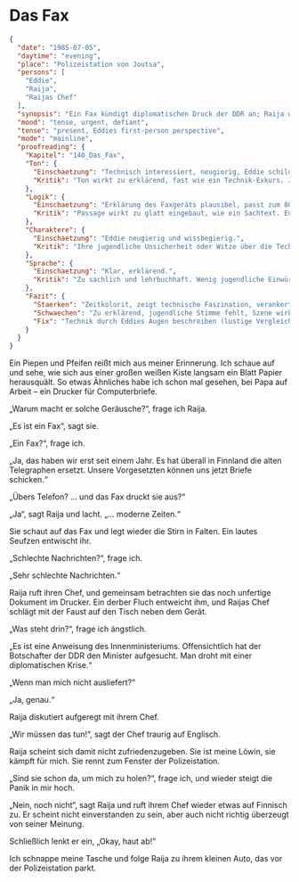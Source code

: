 # Das Fax

```json
{
  "date": "1985-07-05",
  "daytime": "evening",
  "place": "Polizeistation von Joutsa",
  "persons": [
    "Eddie",
    "Raija",
    "Raijas Chef"
  ],
  "synopsis": "Ein Fax kündigt diplomatischen Druck der DDR an; Raija widersetzt sich und flieht mit Eddie aus der Polizeistation.",
  "mood": "tense, urgent, defiant",
  "tense": "present, Eddies first-person perspective",
  "mode": "mainline",
  "proofreading": {
    "Kapitel": "140_Das_Fax",
    "Ton": {
      "Einschaetzung": "Technisch interessiert, neugierig, Eddie schildert das Faxgerät als faszinierend und neu.",
      "Kritik": "Ton wirkt zu erklärend, fast wie ein Technik-Exkurs. Jugendlich-subjektive Reaktionen (Staunen, Albernheit) fehlen teilweise."
    },
    "Logik": {
      "Einschaetzung": "Erklärung des Faxgeräts plausibel, passt zum 80er-Jahre-Setting.",
      "Kritik": "Passage wirkt zu glatt eingebaut, wie ein Sachtext. Eddies persönliche Perspektive könnte stärker sein."
    },
    "Charaktere": {
      "Einschaetzung": "Eddie neugierig und wissbegierig.",
      "Kritik": "Ihre jugendliche Unsicherheit oder Witze über die Technik fehlen. Sie wirkt zu abgeklärt. Nebenfiguren bleiben stumm."
    },
    "Sprache": {
      "Einschaetzung": "Klar, erklärend.",
      "Kritik": "Zu sachlich und lehrbuchhaft. Wenig jugendliche Einwürfe oder bildhafte Vergleiche, die Eddies Ton lebendiger machen könnten."
    },
    "Fazit": {
      "Staerken": "Zeitkolorit, zeigt technische Faszination, verankert Handlung historisch.",
      "Schwaechen": "Zu erklärend, jugendliche Stimme fehlt, Szene wirkt wie Einschub.",
      "Fix": "Technik durch Eddies Augen beschreiben (lustige Vergleiche, ironische Gedanken), Unsicherheiten zeigen, Sprache lockern."
    }
  }
}
```

Ein Piepen und Pfeifen reißt mich aus meiner Erinnerung. Ich schaue auf und
sehe, wie sich aus einer großen weißen Kiste langsam ein Blatt Papier
herausquält. So etwas Ähnliches habe ich schon mal gesehen, bei Papa auf Arbeit
– ein Drucker für Computerbriefe.

„Warum macht er solche Geräusche?“, frage ich Raija.

„Es ist ein Fax“, sagt sie.

„Ein Fax?“, frage ich.

„Ja, das haben wir erst seit einem Jahr. Es hat überall in Finnland die alten
Telegraphen ersetzt. Unsere Vorgesetzten können uns jetzt Briefe schicken.“

„Übers Telefon? … und das Fax druckt sie aus?“

„Ja“, sagt Raija und lacht. „… moderne Zeiten.“

Sie schaut auf das Fax und legt wieder die Stirn in Falten. Ein lautes Seufzen
entwischt ihr.

„Schlechte Nachrichten?“, frage ich.

„Sehr schlechte Nachrichten.“

Raija ruft ihren Chef, und gemeinsam betrachten sie das noch unfertige Dokument
im Drucker. Ein derber Fluch entweicht ihm, und Raijas Chef schlägt mit der
Faust auf den Tisch neben dem Gerät.

„Was steht drin?“, frage ich ängstlich.

„Es ist eine Anweisung des Innenministeriums. Offensichtlich hat der Botschafter
der DDR den Minister aufgesucht. Man droht mit einer diplomatischen Krise.“

„Wenn man mich nicht ausliefert?“

„Ja, genau.“

Raija diskutiert aufgeregt mit ihrem Chef.

„Wir müssen das tun!“, sagt der Chef traurig auf Englisch.

Raija scheint sich damit nicht zufriedenzugeben. Sie ist meine Löwin, sie kämpft
für mich. Sie rennt zum Fenster der Polizeistation.

„Sind sie schon da, um mich zu holen?“, frage ich, und wieder steigt die Panik
in mir hoch.

„Nein, noch nicht“, sagt Raija und ruft ihrem Chef wieder etwas auf Finnisch zu.
Er scheint nicht einverstanden zu sein, aber auch nicht richtig überzeugt von
seiner Meinung.

Schließlich lenkt er ein, „Okay, haut ab!“

Ich schnappe meine Tasche und folge Raija zu ihrem kleinen Auto, das vor der
Polizeistation parkt.
